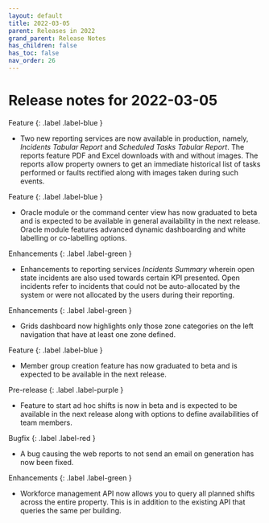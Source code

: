 ```yaml
---
layout: default
title: 2022-03-05
parent: Releases in 2022
grand_parent: Release Notes
has_children: false
has_toc: false
nav_order: 26
---
```


# Release notes for 2022-03-05

Feature
{: .label .label-blue }
- Two new reporting services are now available in production, namely, *Incidents Tabular Report* and *Scheduled Tasks Tabular Report*. The reports feature PDF and Excel downloads with and without images.
The reports allow property owners to get an immediate historical list of tasks performed or faults rectified along with images taken during such events.

Feature
{: .label .label-blue }
- Oracle module or the command center view has now graduated to beta and is expected to be available in general availability in the next release.
Oracle module features advanced dynamic dashboarding and white labelling or co-labelling options.

Enhancements
{: .label .label-green }
- Enhancements to reporting services *Incidents Summary* wherein open state incidents are also used towards certain KPI presented.
Open incidents refer to incidents that could not be auto-allocated by the system or were not allocated by the users during their reporting.

Enhancements
{: .label .label-green }
- Grids dashboard now highlights only those zone categories on the left navigation that have at least one zone defined.

Feature
{: .label .label-blue }
- Member group creation feature has now graduated to beta and is expected to be available in the next release.

Pre-release
{: .label .label-purple }
- Feature to start ad hoc shifts is now in beta and is expected to be available in the next release along with options to define availabilities of team members.

Bugfix
{: .label .label-red }
- A bug causing the web reports to not send an email on generation has now been fixed.

Enhancements
{: .label .label-green }
- Workforce management API now allows you to query all planned shifts across the entire property. This is in addition to the existing API that queries the same per building.
